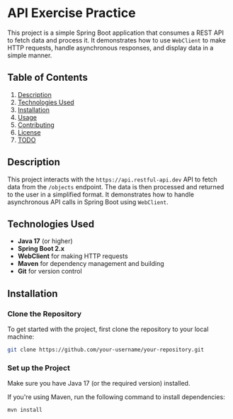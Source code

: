 # API Exercise Practice

This project is a simple Spring Boot application that consumes a REST API to fetch data and process it. It demonstrates how to use `WebClient` to make HTTP requests, handle asynchronous responses, and display data in a simple manner.

## Table of Contents

1. [Description](#description)
2. [Technologies Used](#technologies-used)
3. [Installation](#installation)
4. [Usage](#usage)
5. [Contributing](#contributing)
6. [License](#license)
7. [TODO](#todo)

## Description

This project interacts with the `https://api.restful-api.dev` API to fetch data from the `/objects` endpoint. The data is then processed and returned to the user in a simplified format. It demonstrates how to handle asynchronous API calls in Spring Boot using `WebClient`.

## Technologies Used

- **Java 17** (or higher)
- **Spring Boot 2.x**
- **WebClient** for making HTTP requests
- **Maven** for dependency management and building
- **Git** for version control

## Installation

### Clone the Repository

To get started with the project, first clone the repository to your local machine:

```bash
git clone https://github.com/your-username/your-repository.git
```

### Set up the Project
Make sure you have Java 17 (or the required version) installed.

If you're using Maven, run the following command to install dependencies:

```bash
mvn install
```
